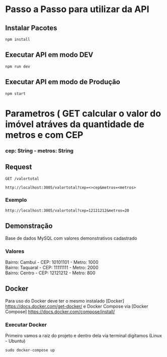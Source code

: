 # Passo a Passo para utilizar da API

## Instalar Pacotes
```
npm install
```

## Executar API em modo DEV
```
npm run dev
```

## Executar API em modo de Produção
```
npm start
```

# Parametros ( GET calcular o valor do imóvel atráves da quantidade de metros e com CEP
### cep: String - metros: String

## Request
```
GET /valortotal
```
```
http://localhost:3005/valortotal?cep=<>cep&metros=<metros>
```
### Exemplo
```
http://localhost:3005/valortotal?cep=12121212&metros=20
```


## Demonstração

Base de dados MySQL com valores demonstrativos cadastrado

### Valores

Bairro: Cambuí - CEP: 10101101 - Metro: 1000  
Bairro: Taquaral - CEP: 11111111 - Metro: 2000  
Bairro: Centro - CEP: 12121212 - Metro: 800  

## Docker
Para uso do Docker deve ter o mesmo instalado [Docker] https://docs.docker.com/get-docker/  e Docker Compose via [Docker Compose] https://docs.docker.com/compose/install/  

### Executar Docker
Primeiro vamos a raiz do projeto e dentro dela via terminal digitamos (Linux - Ubuntu)
```
sudo docker-compose up
```




